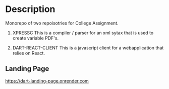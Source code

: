 # Description
Monorepo of two repoisotries for College Assignment.

1. XPRESSC
This is a compiler / parser for an xml sytax that is used to create variable PDF's.

2. DART-REACT-CLIENT
This is a javascript client for a webapplication that relies on React.

## Landing Page
https://dart-landing-page.onrender.com